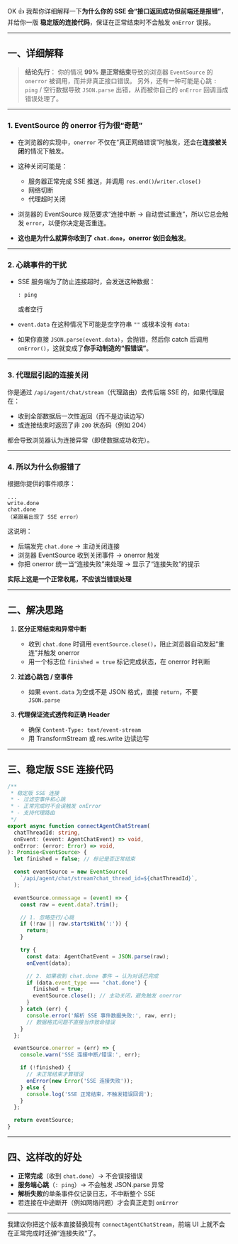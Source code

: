 OK 👍 我帮你详细解释一下**为什么你的 SSE 会“接口返回成功但前端还是报错”**，并给你一版 **稳定版的连接代码**，保证在正常结束时不会触发 `onError` 误报。

---

## 一、详细解释

> **结论先行**：
> 你的情况 **99% 是正常结束**导致的浏览器 `EventSource` 的 `onerror` 被调用，而并非真正接口错误。
> 另外，还有一种可能是心跳 `: ping` / 空行数据导致 `JSON.parse` 出错，从而被你自己的 `onError` 回调当成错误处理了。

---

### 1. **EventSource 的 onerror 行为很“奇葩”**

- 在浏览器的实现中，`onerror` 不仅在“真正网络错误”时触发，还会在**连接被关闭**的情况下触发。
- 这种关闭可能是：
  - 服务器正常完成 SSE 推送，并调用 `res.end()`/`writer.close()`
  - 网络切断
  - 代理超时关闭

- 浏览器的 EventSource 规范要求“连接中断 → 自动尝试重连”，所以它总会触发 `error`，以便你决定是否重连。
- **这也是为什么就算你收到了 `chat.done`，onerror 依旧会触发**。

---

### 2. **心跳事件的干扰**

- SSE 服务端为了防止连接超时，会发送这种数据：

  ```
  : ping
  ```

  或者空行

- `event.data` 在这种情况下可能是空字符串 `""` 或根本没有 `data:`
- 如果你直接 `JSON.parse(event.data)`，会抛错，然后你 catch 后调用 `onError()`，这就变成了**你手动制造的“假错误”**。

---

### 3. **代理层引起的连接关闭**

你是通过 `/api/agent/chat/stream`（代理路由）去传后端 SSE 的，如果代理层在：

- 收到全部数据后一次性返回（而不是边读边写）
- 或连接结束时返回了非 `200` 状态码（例如 204）

都会导致浏览器认为连接异常（即使数据成功收完）。

---

### 4. **所以为什么你报错了**

根据你提供的事件顺序：

```
...
write.done
chat.done
（紧跟着出现了 SSE error）
```

这说明：

- 后端发完 `chat.done` → 主动关闭连接
- 浏览器 EventSource 收到关闭事件 → onerror 触发
- 你把 onerror 统一当“连接失败”来处理 → 显示了“连接失败”的提示

**实际上这是一个正常收尾，不应该当错误处理**

---

## 二、解决思路

1. **区分正常结束和异常中断**
   - 收到 `chat.done` 时调用 `eventSource.close()`，阻止浏览器自动发起“重连”并触发 onerror
   - 用一个标志位 `finished = true` 标记完成状态，在 onerror 时判断

2. **过滤心跳包 / 空事件**
   - 如果 `event.data` 为空或不是 JSON 格式，直接 `return`，不要 `JSON.parse`

3. **代理保证流式透传和正确 Header**
   - 确保 `Content-Type: text/event-stream`
   - 用 TransformStream 或 res.write 边读边写

---

## 三、稳定版 SSE 连接代码

```ts
/**
 * 稳定版 SSE 连接
 * - 过滤空事件和心跳
 * - 正常完成时不会误触发 onError
 * - 支持代理路由
 */
export async function connectAgentChatStream(
  chatThreadId: string,
  onEvent: (event: AgentChatEvent) => void,
  onError: (error: Error) => void,
): Promise<EventSource> {
  let finished = false; // 标记是否正常结束

  const eventSource = new EventSource(
    `/api/agent/chat/stream?chat_thread_id=${chatThreadId}`,
  );

  eventSource.onmessage = (event) => {
    const raw = event.data?.trim();

    // 1. 忽略空行/心跳
    if (!raw || raw.startsWith(':')) {
      return;
    }

    try {
      const data: AgentChatEvent = JSON.parse(raw);
      onEvent(data);

      // 2. 如果收到 chat.done 事件 → 认为对话已完成
      if (data.event_type === 'chat.done') {
        finished = true;
        eventSource.close(); // 主动关闭，避免触发 onerror
      }
    } catch (err) {
      console.error('解析 SSE 事件数据失败:', raw, err);
      // 数据格式问题不直接当作致命错误
    }
  };

  eventSource.onerror = (err) => {
    console.warn('SSE 连接中断/错误:', err);

    if (!finished) {
      // 未正常结束才算错误
      onError(new Error('SSE 连接失败'));
    } else {
      console.log('SSE 正常结束，不触发错误回调');
    }
  };

  return eventSource;
}
```

---

## 四、这样改的好处

- **正常完成**（收到 `chat.done`）→ 不会误报错误
- **服务端心跳**（`: ping`）→ 不会触发 JSON.parse 异常
- **解析失败**的单条事件仅记录日志，不中断整个 SSE
- 若连接在中途断开（例如网络问题）才会真正走到 `onError`

---

我建议你把这个版本直接替换现有 `connectAgentChatStream`，前端 UI 上就不会在正常完成时还弹“连接失败”了。
